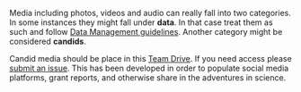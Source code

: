 Media including photos, videos and audio can really fall into two categories. In some instances they might fall under **data**. In that case treat them as such and follow [Data Management guidelines](https://github.com/RobertsLab/resources/wiki/Data-Management). Another category might be considered **candids**. 

Candid media should be place in this [Team Drive](https://drive.google.com/drive/u/0/folders/0B_Kednl1tNImYlBEVjJmX3JJLUU). If you need access please [submit an issue](https://github.com/RobertsLab/resources/issues/new). This has been developed in order to populate social media platforms, grant reports, and otherwise share in the adventures in science. 